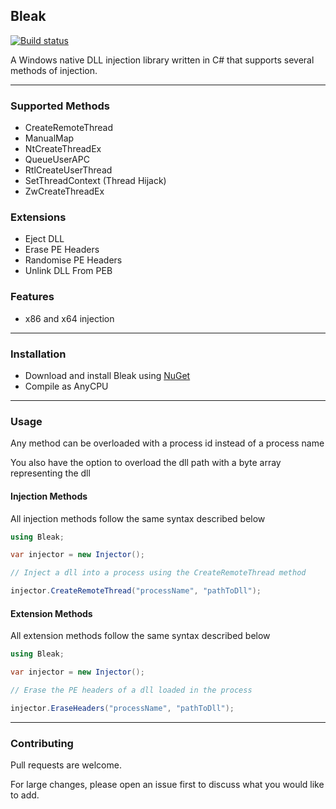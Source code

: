 ## Bleak 

[![Build status](https://ci.appveyor.com/api/projects/status/f19i6yj053atkn4h?svg=true)](https://ci.appveyor.com/project/Akaion/bleak)

A Windows native DLL injection library written in C# that supports several methods of injection.

----

### Supported Methods

* CreateRemoteThread
* ManualMap
* NtCreateThreadEx
* QueueUserAPC
* RtlCreateUserThread
* SetThreadContext (Thread Hijack)
* ZwCreateThreadEx

### Extensions

* Eject DLL
* Erase PE Headers
* Randomise PE Headers
* Unlink DLL From PEB

### Features

* x86 and x64 injection

----

### Installation

* Download and install Bleak using [NuGet](https://www.nuget.org/packages/Bleak)
* Compile as AnyCPU

----

### Usage

Any method can be overloaded with a process id instead of a process name

You also have the option to overload the dll path with a byte array representing the dll

#### Injection Methods

All injection methods follow the same syntax described below

```csharp
using Bleak;

var injector = new Injector();

// Inject a dll into a process using the CreateRemoteThread method

injector.CreateRemoteThread("processName", "pathToDll");
```

#### Extension Methods

All extension methods follow the same syntax described below

```csharp
using Bleak;

var injector = new Injector();

// Erase the PE headers of a dll loaded in the process

injector.EraseHeaders("processName", "pathToDll");
```

----

### Contributing

Pull requests are welcome. 

For large changes, please open an issue first to discuss what you would like to add.
